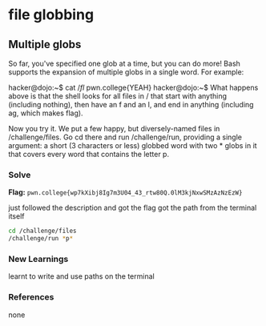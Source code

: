 # file globbing

## Multiple globs
So far, you've specified one glob at a time, but you can do more! Bash supports the expansion of multiple globs in a single word. For example:

hacker@dojo:~$ cat /*fl*
pwn.college{YEAH}
hacker@dojo:~$
What happens above is that the shell looks for all files in / that start with anything (including nothing), then have an f and an l, and end in anything (including ag, which makes flag).

Now you try it. We put a few happy, but diversely-named files in /challenge/files. Go cd there and run /challenge/run, providing a single argument: a short (3 characters or less) globbed word with two * globs in it that covers every word that contains the letter p.

### Solve
**Flag:** `pwn.college{wp7kXibj8Ig7m3U04_43_rtw80Q.0lM3kjNxwSMzAzNzEzW}`

just followed the description and got the flag
got the path from the terminal itself


```bash
cd /challenge/files
/challenge/run *p*
```

### New Learnings
learnt to write and use paths on the terminal

### References 
none
